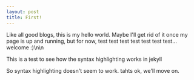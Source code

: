 ```yaml
---
layout: post
title: First!
---
```

Like all good blogs, this is my hello world. Maybe I'll get rid of it once my page is up and running, but for now, test test test test test test test... welcome :)\n\n

This is a test to see how the syntax highlighting works in jekyll

So syntax highlighting doesn't seem to work. tahts ok, we'll move on.